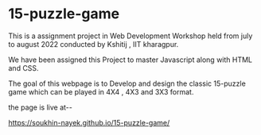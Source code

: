 # 15-puzzle-game
This is a assignment project in Web Development Workshop held from july to august 2022 conducted by Kshitij , IIT kharagpur. 

We have been assigned this Project to master Javascript along with HTML and CSS.

The goal of this webpage is to Develop and design the classic 15-puzzle game which can be played in 4X4 , 4X3 and 3X3 format.

the page is live at--

https://soukhin-nayek.github.io/15-puzzle-game/
